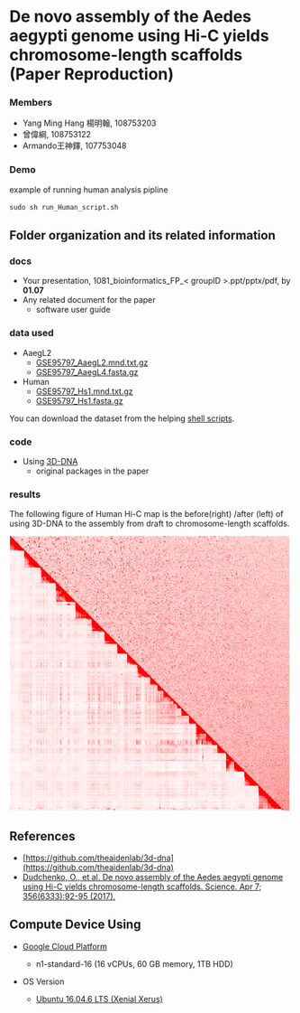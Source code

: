 # De novo assembly of the Aedes aegypti genome using Hi-C yields chromosome-length scaffolds (Paper Reproduction)
### Members
* Yang Ming Hang 楊明翰, 108753203
* 曾偉綱, 108753122
* Armando王神鐸, 107753048

### Demo 
example of running human analysis pipline
```R
sudo sh run_Human_script.sh
```

## Folder organization and its related information

### docs
* Your presentation, 1081_bioinformatics_FP_< groupID >.ppt/pptx/pdf, by **01.07**
* Any related document for the paper
  * software user guide

### data used
* AaegL2
    * [GSE95797_AaegL2.mnd.txt.gz](https://www.ncbi.nlm.nih.gov/geo/query/acc.cgi?acc=GSE95797)
    * [GSE95797_AaegL4.fasta.gz](https://www.ncbi.nlm.nih.gov/geo/query/acc.cgi?acc=GSE95797)
* Human
    * [GSE95797_Hs1.mnd.txt.gz](https://www.ncbi.nlm.nih.gov/geo/query/acc.cgi?acc=GSE95797)
    * [GSE95797_Hs1.fasta.gz](https://www.ncbi.nlm.nih.gov/geo/query/acc.cgi?acc=GSE95797)

You can download the dataset from the helping [shell scripts](./code/download_data).

### code
* Using [3D-DNA](https://github.com/theaidenlab/3d-dna)
  * original packages in the paper

### results

The following figure of Human Hi-C map is the before(right) /after (left) of using 3D-DNA 
to the assembly from draft to chromosome-length scaffolds.

![HiC Map](./results/img/example_result.png)

## References
* [https://github.com/theaidenlab/3d-dna](https://github.com/theaidenlab/3d-dna)
* [Dudchenko, O., et al. De novo assembly of the Aedes aegypti genome using Hi-C yields chromosome-length scaffolds. Science. Apr 7; 356(6333):92-95 (2017).](https://www.ncbi.nlm.nih.gov/pubmed/28336562)

## Compute Device Using

* [Google Cloud Platform](https://console.cloud.google.com/)

    * n1-standard-16 (16 vCPUs, 60 GB memory, 1TB HDD)

* OS Version

    * [Ubuntu 16.04.6 LTS (Xenial Xerus)](http://releases.ubuntu.com/16.04/)
